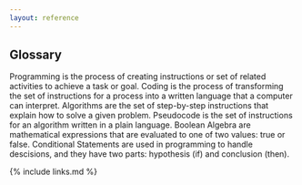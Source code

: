 ```yaml
---
layout: reference
---
```


## Glossary

Programming is the process of creating instructions or set of related activities to achieve a task or goal.
Coding is the process of transforming the set of instructions for a process into a written language that a computer can interpret.
Algorithms are the set of step-by-step instructions that explain how to solve a given problem.
Pseudocode is the set of instructions for an algorithm written in a plain language.
Boolean Algebra are mathematical expressions that are evaluated to one of two values: true or false.
Conditional Statements are used in programming to handle descisions, and they have two parts: hypothesis (if) and conclusion (then).

{% include links.md %}
